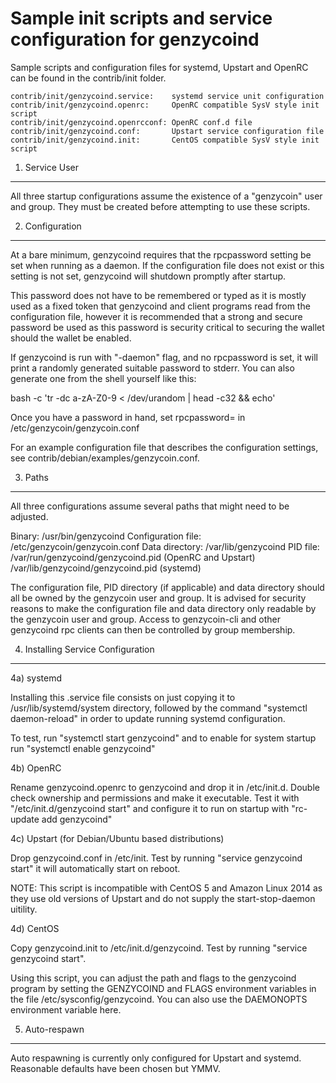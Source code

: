 Sample init scripts and service configuration for genzycoind
==========================================================

Sample scripts and configuration files for systemd, Upstart and OpenRC
can be found in the contrib/init folder.

    contrib/init/genzycoind.service:    systemd service unit configuration
    contrib/init/genzycoind.openrc:     OpenRC compatible SysV style init script
    contrib/init/genzycoind.openrcconf: OpenRC conf.d file
    contrib/init/genzycoind.conf:       Upstart service configuration file
    contrib/init/genzycoind.init:       CentOS compatible SysV style init script

1. Service User
---------------------------------

All three startup configurations assume the existence of a "genzycoin" user
and group.  They must be created before attempting to use these scripts.

2. Configuration
---------------------------------

At a bare minimum, genzycoind requires that the rpcpassword setting be set
when running as a daemon.  If the configuration file does not exist or this
setting is not set, genzycoind will shutdown promptly after startup.

This password does not have to be remembered or typed as it is mostly used
as a fixed token that genzycoind and client programs read from the configuration
file, however it is recommended that a strong and secure password be used
as this password is security critical to securing the wallet should the
wallet be enabled.

If genzycoind is run with "-daemon" flag, and no rpcpassword is set, it will
print a randomly generated suitable password to stderr.  You can also
generate one from the shell yourself like this:

bash -c 'tr -dc a-zA-Z0-9 < /dev/urandom | head -c32 && echo'

Once you have a password in hand, set rpcpassword= in /etc/genzycoin/genzycoin.conf

For an example configuration file that describes the configuration settings,
see contrib/debian/examples/genzycoin.conf.

3. Paths
---------------------------------

All three configurations assume several paths that might need to be adjusted.

Binary:              /usr/bin/genzycoind
Configuration file:  /etc/genzycoin/genzycoin.conf
Data directory:      /var/lib/genzycoind
PID file:            /var/run/genzycoind/genzycoind.pid (OpenRC and Upstart)
                     /var/lib/genzycoind/genzycoind.pid (systemd)

The configuration file, PID directory (if applicable) and data directory
should all be owned by the genzycoin user and group.  It is advised for security
reasons to make the configuration file and data directory only readable by the
genzycoin user and group.  Access to genzycoin-cli and other genzycoind rpc clients
can then be controlled by group membership.

4. Installing Service Configuration
-----------------------------------

4a) systemd

Installing this .service file consists on just copying it to
/usr/lib/systemd/system directory, followed by the command
"systemctl daemon-reload" in order to update running systemd configuration.

To test, run "systemctl start genzycoind" and to enable for system startup run
"systemctl enable genzycoind"

4b) OpenRC

Rename genzycoind.openrc to genzycoind and drop it in /etc/init.d.  Double
check ownership and permissions and make it executable.  Test it with
"/etc/init.d/genzycoind start" and configure it to run on startup with
"rc-update add genzycoind"

4c) Upstart (for Debian/Ubuntu based distributions)

Drop genzycoind.conf in /etc/init.  Test by running "service genzycoind start"
it will automatically start on reboot.

NOTE: This script is incompatible with CentOS 5 and Amazon Linux 2014 as they
use old versions of Upstart and do not supply the start-stop-daemon uitility.

4d) CentOS

Copy genzycoind.init to /etc/init.d/genzycoind. Test by running "service genzycoind start".

Using this script, you can adjust the path and flags to the genzycoind program by
setting the GENZYCOIND and FLAGS environment variables in the file
/etc/sysconfig/genzycoind. You can also use the DAEMONOPTS environment variable here.

5. Auto-respawn
-----------------------------------

Auto respawning is currently only configured for Upstart and systemd.
Reasonable defaults have been chosen but YMMV.
